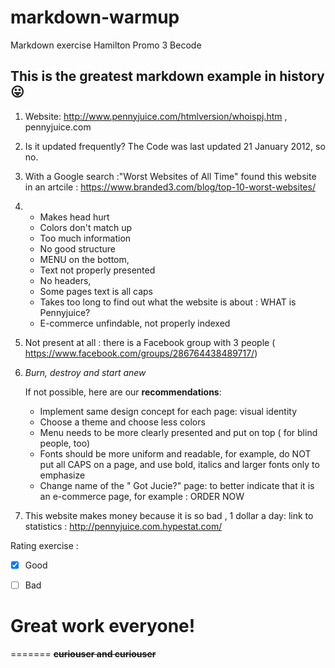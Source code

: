 # markdown-warmup
Markdown exercise Hamilton Promo 3 Becode
## This is the greatest markdown example in history :stuck_out_tongue:

1. Website: http://www.pennyjuice.com/htmlversion/whoispj.htm  , pennyjuice.com
2. Is it updated frequently?
    The Code was last updated 21 January 2012, so no.
3. With a Google search :"Worst Websites of All Time"
    found this website in an artcile : https://www.branded3.com/blog/top-10-worst-websites/
4.  
   * Makes head hurt
   * Colors don't match up
   * Too much information 
   * No good structure  
   * MENU on the bottom, 
   * Text not properly presented
   * No headers,
   * Some pages text is all caps
   * Takes too long to find out what the website is about : WHAT is Pennyjuice?
   * E-commerce unfindable, not properly indexed
    
5. Not present at all : there is a Facebook group with 3 people ( https://www.facebook.com/groups/286764438489717/)

6.  *Burn, destroy and start anew*

    If not possible, here are our **recommendations**:
       - Implement same design concept for each page: visual identity
       - Choose a theme and choose less colors
       - Menu needs to be more clearly presented and put on top ( for blind people, too)
       - Fonts should be more uniform and readable, for example, do NOT put all CAPS on a page, and use bold, italics and larger fonts only to emphasize
       - Change name of the " Got Jucie?" page: to better indicate that it is an e-commerce page, for example : ORDER NOW
       
  
7. This website makes money because it is so bad , 1 dollar a day: link to statistics : http://pennyjuice.com.hypestat.com/
    
Rating exercise :
- [x] Good
- [ ] Bad



# Great work everyone!


=======
**~~curiouser and curiouser~~**

